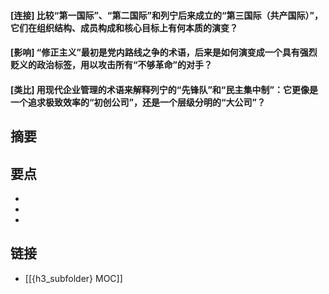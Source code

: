 #### [连接] 比较“第一国际”、“第二国际”和列宁后来成立的“第三国际（共产国际）”，它们在组织结构、成员构成和核心目标上有何本质的演变？


#### [影响] “修正主义”最初是党内路线之争的术语，后来是如何演变成一个具有强烈贬义的政治标签，用以攻击所有“不够革命”的对手？


#### [类比] 用现代企业管理的术语来解释列宁的“先锋队”和“民主集中制”：它更像是一个追求极致效率的“初创公司”，还是一个层级分明的“大公司”？


## 摘要


## 要点

- 
- 
- 

## 链接

- [[{h3_subfolder} MOC]]
